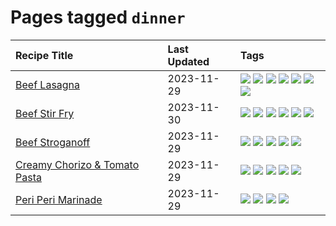 # Pages tagged `dinner`

|Recipe Title|Last Updated|Tags
|:---|:---|:---|
|[Beef Lasagna](../recipes/beeflasagna.md)|2023-11-29|[![](https://img.shields.io/badge/tag-baked-062ab)](../tags/baked.md) [![](https://img.shields.io/badge/tag-beef-427cd)](../tags/beef.md) [![](https://img.shields.io/badge/tag-dinner-3a4f8e)](../tags/dinner.md) [![](https://img.shields.io/badge/tag-easy-91514)](../tags/easy.md) [![](https://img.shields.io/badge/tag-italian-6984a1)](../tags/italian.md) [![](https://img.shields.io/badge/tag-pasta-bb15fd)](../tags/pasta.md) [![](https://img.shields.io/badge/tag-stovetop-f6b493)](../tags/stovetop.md)|
|[Beef Stir Fry](../recipes/beefstirfry.md)|2023-11-30|[![](https://img.shields.io/badge/tag-asian-eadebe)](../tags/asian.md) [![](https://img.shields.io/badge/tag-beef-427cd)](../tags/beef.md) [![](https://img.shields.io/badge/tag-dinner-3a4f8e)](../tags/dinner.md) [![](https://img.shields.io/badge/tag-pasta-bb15fd)](../tags/pasta.md) [![](https://img.shields.io/badge/tag-stovetop-f6b493)](../tags/stovetop.md) [![](https://img.shields.io/badge/tag-versatile-5b6ac0)](../tags/versatile.md)|
|[Beef Stroganoff](../recipes/beefstroganoff.md)|2023-11-29|[![](https://img.shields.io/badge/tag-beef-427cd)](../tags/beef.md) [![](https://img.shields.io/badge/tag-dairy-517a72)](../tags/dairy.md) [![](https://img.shields.io/badge/tag-dinner-3a4f8e)](../tags/dinner.md) [![](https://img.shields.io/badge/tag-russian-95446)](../tags/russian.md) [![](https://img.shields.io/badge/tag-stovetop-f6b493)](../tags/stovetop.md)|
|[Creamy Chorizo & Tomato Pasta](../recipes/creamychorizotomatopasta.md)|2023-11-29|[![](https://img.shields.io/badge/tag-boiled-9acea8)](../tags/boiled.md) [![](https://img.shields.io/badge/tag-dinner-3a4f8e)](../tags/dinner.md) [![](https://img.shields.io/badge/tag-italian-6984a1)](../tags/italian.md) [![](https://img.shields.io/badge/tag-pasta-bb15fd)](../tags/pasta.md) [![](https://img.shields.io/badge/tag-stovetop-f6b493)](../tags/stovetop.md)|
|[Peri Peri Marinade](../recipes/periperimarinade.md)|2023-11-29|[![](https://img.shields.io/badge/tag-dinner-3a4f8e)](../tags/dinner.md) [![](https://img.shields.io/badge/tag-portuguese-e5fa6f)](../tags/portuguese.md) [![](https://img.shields.io/badge/tag-sides-42963a)](../tags/sides.md) [![](https://img.shields.io/badge/tag-vegan-b7439e)](../tags/vegan.md)|